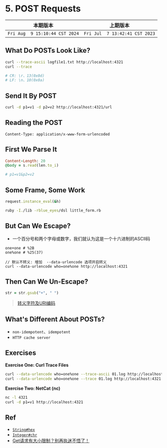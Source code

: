 # 5. POST Requests

|本期版本|上期版本|
|:---:|:---:|
`Fri Aug  9 15:10:44 CST 2024` | `Fri Jul  7 13:42:41 CST 2023`


## What Do POSTs Look Like?

```bash
curl --trace-ascii logfile1.txt http://localhost:4321
curl --trace

# CR: \r、13(0x0d)
# LF: \n、10(0x0a)
```

## Send It By POST

```bash
curl -d p1=v1 -d p2=v2 http://localhost:4321/url
```

## Reading the POST

```
Content-Type: application/x-www-form-urlencoded
```


## First We Parse It


```ruby
Content-Length: 20
@body = s.read(len.to_i)
```

```ruby
# p1=v1&p2=v2
```

## Some Frame, Some Work

```ruby
request.instance_eval(&h)
```

```bash
ruby -I./lib -rblue_eyes/dsl little_form.rb
```



## But Can We Escape?

* 一个百分号和两个字母或数字，我们就认为这是一个十六进制的ASCII码


```
one+one # %2B
one%one # %25(37)

// 默认不转义: 增加  --data-urlencode 选项开启转义
curl --data-urlencode who=one%one http://localhost:4321
```

## Then Can We Un-Escape?

```ruby
str = str.gsub("+", " ")
```

> [转义字符及URI编码](https://www.cnblogs.com/kevin2chen/p/6478443.html)


## What's Different About POSTs?

* `non-idempotent`、`idempotent`
* `HTTP cache server`

## Exercises

**Exercise One: Curl Trace Files**

```bash
curl --data-urlencode who=one%one --trace-ascii 01.log http://localhost:4321
curl --data-urlencode who=one%one --trace 01.log http://localhost:4321
```

**Exercise Two: NetCat (nc)**

```bash
nc -l 4321
curl -d p1=v1 http://localhost:4321
```

## Ref

* [`String#hex`](https://www.rubydoc.info/stdlib/core/String:hex)
* [`Integer#chr`](https://www.rubydoc.info/stdlib/core/Integer:chr)
* [Get请求有大小限制？别再执迷不悟了！](https://www.jianshu.com/p/5c71fd6a6787)
